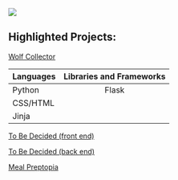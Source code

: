 ![](https://github-readme-stats.vercel.app/api?username=wolfsige&&show_icons=true&title_color=#F5A5FF&icon_color=#5411C0&text_color=#3ABEAA&bg_color=#1F1926)

## Highlighted Projects:<br/>
[Wolf Collector](https://github.com/wolfsige/Wolf-Collector "Wolf Collector")

| Languages     | Libraries and Frameworks    |
| ------------- |:-------------:|
| Python        | Flask         |
| CSS/HTML      |       |
| Jinja         |       |

[To Be Decided (front end)](https://github.com/wolfsige/to-be-decided-front-end "To Be Decided")

[To Be Decided (back end)](https://github.com/wolfsige/to-be-decided-back-end "To Be Decided")

[Meal Preptopia](https://github.com/wolfsige/Meal-Preptopia "Meal Preptopia")
